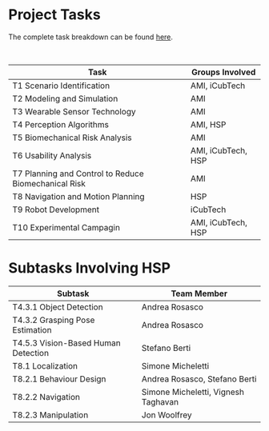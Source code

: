 # Project Tasks

The complete task breakdown can be found [here](https://github.com/ami-iit/component_ergocub/tree/main/work-packages).

<br>

| **Task** | **Groups Involved** |
|----|---------------|
| T1 Scenario Identification | AMI, iCubTech |
| T2 Modeling and Simulation | AMI |
| T3 Wearable Sensor Technology | AMI |
| T4 Perception Algorithms | AMI, HSP |
| T5 Biomechanical Risk Analysis | AMI |
| T6 Usability Analysis | AMI, iCubTech, HSP |
| T7 Planning and Control to Reduce Biomechanical Risk | AMI |
| T8 Navigation and Motion Planning | HSP |
| T9 Robot Development | iCubTech |
| T10 Experimental Campagin | AMI, iCubTech, HSP |

# Subtasks Involving HSP
| Subtask | Team Member |
|---------|-------------|
| T4.3.1 Object Detection | Andrea Rosasco |
| T4.3.2 Grasping Pose Estimation | Andrea Rosasco |
| T4.5.3 Vision-Based Human Detection | Stefano Berti |
| T8.1 Localization | Simone Micheletti |
| T8.2.1 Behaviour Design | Andrea Rosasco, Stefano Berti |
| T8.2.2 Navigation | Simone Micheletti, Vignesh Taghavan |
| T8.2.3 Manipulation | Jon Woolfrey |
